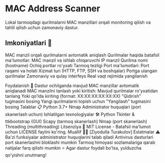 
# MAC Address Scanner
Lokal tarmoqdagi qurilmalarni MAC manzillari orqali monitoring qilish va tahlil qilish uchun zamonaviy dastur.


## Imkoniyatlari 🚀
MAC manzil orqali qurilmalarni avtomatik aniqlash
Qurilmalar haqida batafsil ma'lumotlar:
MAC manzil va ishlab chiqaruvchi
IP manzil
Qurilma nomi (hostname)
Ochiq portlar ro'yxati
Tarmoq tezligi
Port ma'lumotlari:
Port raqami va holati
Xizmat turi (HTTP, FTP, SSH va boshqalar)
Portga ulangan qurilmalar
Zamonaviy va qulay interfeys
Real vaqt rejimida yangilanish


Foydalanish 📝
Dastur ochilganda mavjud MAC manzillar avtomatik aniqlanadi
MAC manzilni tanlash yoki kiritish:
Mavjud qurilmalar ro'yxatidan tanlang
Yoki qo'lda kiriting (format: XX:XX:XX:XX:XX:XX)
"Qidirish" tugmasini bosing
Yangi qurilmalarni topish uchun "Yangilash" tugmasini bosing
Talablar 📋
Python 3.7+
Nmap
Administrator huquqlari (port skanerlash uchun)
Ishlatilgan texnologiyalar 🛠
Python
Tkinter & ttkbootstrap (GUI)
Scapy (tarmoq skanerlash)
Nmap (port skanerlash)
Threading (multithreading)
Litsenziya 📄
MIT License - Batafsil ma'lumot uchun LICENSE faylini ko'ring.
Muallif 👨‍💻
[Ziyodulla Turakulov] 
Eslatmalar ⚠️
Ba'zi funksiyalar administrator huquqlarini talab qiladi
Antivirus dasturlari port skanerlashni bloklashi mumkin
Tarmoq himoyasi sozlamalariga qarab natijalar farq qilishi mumkin
⭐️ Agar dastur foydali bo'lsa, yulduzcha qo'yishni unutmang!

